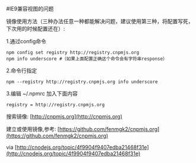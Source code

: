#IE9兼容视图的问题

镜像使用方法（三种办法任意一种都能解决问题，建议使用第三种，将配置写死，下次用的时候配置还在）: 

1.通过config命令 


    npm config set registry http://registry.cnpmjs.org 
    npm info underscore #（如果上面配置正确这个命令会有字符串response）


2.命令行指定 
```
npm --registry http://registry.cnpmjs.org info underscore
```

3.编辑 ~/.npmrc 加入下面内容 
```
registry = http://registry.cnpmjs.org
```

搜索镜像: [http://cnpmjs.org](http://cnpmjs.org)

建立或使用镜像,参考: [https://github.com/fenmgk2/cnpmjs.org](https://github.com/fenmgk2/cnpmjs.org)

via [http://cnodejs.org/topic/4f9904f9407edba21468f31e](http://cnodejs.org/topic/4f9904f9407edba21468f31e)
